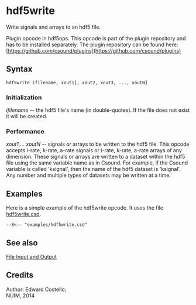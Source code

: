 <!--
id:hdf5write
category:Signal I/O:File I/O
-->
# hdf5write
Write signals and arrays to an hdf5 file.

Plugin opcode in hdf5ops. This opcode is part of the plugin repository and has to be installed separately. The plugin repository can be found here: [https://github.com/csound/plugins](https://github.com/csound/plugins)

## Syntax
``` csound-orc
hdf5write ifilename, xout1[, xout2, xout3, ..., xoutN]
```

### Initialization

_ifilename_ -- the hdf5 file's name (in double-quotes). If the file does not exist it will be created.

### Performance

_xout1,... xoutN_ -- signals or arrays to be written to the hdf5 file. This opcode accepts i-rate, k-rate, a-rate signals or i-rate, k-rate, a-rate arrays of any dimension. These signals or arrays are written to a dataset within the hdf5 file using the same variable name as in Csound. For example, if the Csound variable is called 'ksignal', then the name of the hdf5 dataset is 'ksignal'. Any number and multiple types of datasets may be written at a time.

## Examples

Here is a simple example of the hdf5write opcode. It uses the file [hdf5write.csd](../../examples/hdf5write.csd).

``` csound-csd title="Example of the hdf5write opcode." linenums="1"
--8<-- "examples/hdf5write.csd"
```

## See also

[File Input and Output](../../sigio/fileio)

## Credits

Author: Edward Costello;<br>
NUIM, 2014<br>
